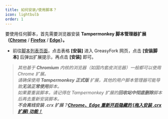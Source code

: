```yaml
---
title: 如何安装/使用脚本？
icon: lightbulb
order: 1
---
```


要使用任何脚本，首先需要浏览器安装 **Tampermonkey  脚本管理器扩展（[Chrome](https://chrome.google.com/webstore/detail/tampermonkey/dhdgffkkebhmkfjojejmpbldmpobfkfo?hl=zh)** / **[Firefox](https://addons.mozilla.org/zh-CN/firefox/addon/tampermonkey/)** / **[Edge](https://microsoftedge.microsoft.com/addons/detail/tampermonkey/iikmkjmpaadaobahmlepeloendndfphd)）。**  

- 前往[脚本列表页面](/guide/list.html)，点击表格 **\[安装\]** 进入 GreasyFork 网页，点击 **\[安装脚本\]** 后弹出扩展提示，再点击 **\[安装\]** 即可。  

> _其他基于 **Chromium** 内核的浏览器（如国内套皮浏览器）一般都可以使用 Chrome 扩展。_  
> _请确保使用 **Tampermonkey 正式版** 扩展，其他的用户脚本管理器可能导致**无法正常使用**脚本。_  
> _如果要重装脚本，请记得在 Tampermonkey 扩展的**回收站中彻底删除**脚本后再去重新安装脚本。_  
> _**不会离线安装 .crx 扩展？[Chrome、Edge 重新开启隐藏的 [拖入安装 .crx 扩展] 功能！](https://zhuanlan.zhihu.com/p/276027099)**_  